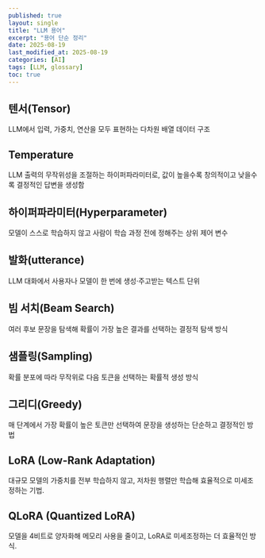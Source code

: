 ```yaml
---
published: true
layout: single
title: "LLM 용어"
excerpt: "용어 단순 정리"
date: 2025-08-19
last_modified_at: 2025-08-19
categories: [AI]
tags: [LLM, glossary]
toc: true
---
```


## 텐서(Tensor)
LLM에서 입력, 가중치, 연산을 모두 표현하는 다차원 배열 데이터 구조

## Temperature
LLM 출력의 무작위성을 조절하는 하이퍼파라미터로, 값이 높을수록 창의적이고 낮을수록 결정적인 답변을 생성함

## 하이퍼파라미터(Hyperparameter)
모델이 스스로 학습하지 않고 사람이 학습 과정 전에 정해주는 상위 제어 변수

## 발화(utterance)
LLM 대화에서 사용자나 모델이 한 번에 생성·주고받는 텍스트 단위

## 빔 서치(Beam Search)
여러 후보 문장을 탐색해 확률이 가장 높은 결과를 선택하는 결정적 탐색 방식

## 샘플링(Sampling)
확률 분포에 따라 무작위로 다음 토큰을 선택하는 확률적 생성 방식

## 그리디(Greedy)
매 단계에서 가장 확률이 높은 토큰만 선택하여 문장을 생성하는 단순하고 결정적인 방법

## LoRA (Low-Rank Adaptation)
대규모 모델의 가중치를 전부 학습하지 않고, 저차원 행렬만 학습해 효율적으로 미세조정하는 기법.

## QLoRA (Quantized LoRA)
모델을 4비트로 양자화해 메모리 사용을 줄이고, LoRA로 미세조정하는 더 효율적인 방식.

